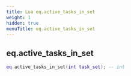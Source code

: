 ```yaml
---
title: Lua eq.active_tasks_in_set
weight: 1
hidden: true
menuTitle: eq.active_tasks_in_set
---
```

## eq.active_tasks_in_set
```lua
eq.active_tasks_in_set(int task_set); -- int
```